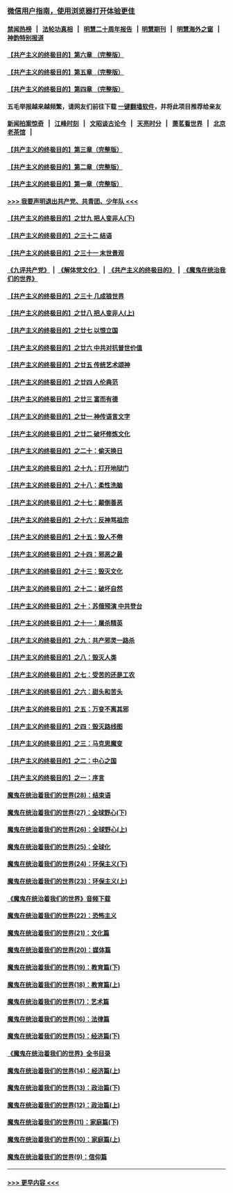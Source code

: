 ### [微信用户指南，使用浏览器打开体验更佳](https://github.com/gfw-breaker/banned-news1/blob/master/indexes/wechat-guide.md?t=0)
#### [禁闻热榜](热点新闻.md?t=0)  &nbsp;&nbsp;|&nbsp;&nbsp; [法轮功真相](https://github.com/gfw-breaker/truth/blob/master/README.md?t=0) &nbsp;&nbsp;|&nbsp;&nbsp; [明慧二十周年报告](https://github.com/gfw-breaker/mh-reports/blob/master/README.md?t=0) &nbsp;&nbsp;|&nbsp;&nbsp;[明慧期刊](https://github.com/gfw-breaker/mh-qikan) &nbsp;&nbsp;|&nbsp;&nbsp; [明慧海外之窗](https://github.com/gfw-breaker/mh-news/blob/master/README.md?t=0) &nbsp;&nbsp;|&nbsp;&nbsp; [神韵特别报道](https://github.com/gfw-breaker/mh-news/blob/master/shenyun.md?t=0)
#### [【共产主义的终极目的】第六章 （完整版）](../pages/nsc422/n11428913.md?t=02132255) 
#### [【共产主义的终极目的】第五章 （完整版）](../pages/nsc422/n11428912.md?t=02132255) 
#### [【共产主义的终极目的】第四章 （完整版）](../pages/nsc422/n11428907.md?t=02132255) 
#### 五毛举报越来越频繁，请网友们前往下载 [一键翻墙软件](https://github.com/gfw-breaker/ssr-accounts)，并将此项目推荐给亲友
#### [新闻拍案惊奇](https://github.com/gfw-breaker/banned-news1/blob/master/pages/link4.md) &nbsp;&nbsp;|&nbsp;&nbsp; [江峰时刻](https://github.com/gfw-breaker/banned-news1/blob/master/pages/link4.md) &nbsp;&nbsp;|&nbsp;&nbsp; [文昭谈古论今](https://github.com/gfw-breaker/banned-news1/blob/master/pages/link4.md) &nbsp;&nbsp;|&nbsp;&nbsp; [天亮时分](https://github.com/gfw-breaker/banned-news1/blob/master/pages/link4.md) &nbsp;&nbsp;|&nbsp;&nbsp; [萧茗看世界](https://github.com/gfw-breaker/banned-news1/blob/master/pages/link4.md) &nbsp;&nbsp;|&nbsp;&nbsp; [北京老茶馆](https://github.com/gfw-breaker/banned-news1/blob/master/pages/link4.md) &nbsp;&nbsp;|&nbsp;&nbsp; 
#### [【共产主义的终极目的】第三章（完整版）](../pages/nsc422/n11428848.md?t=02132255) 
#### [【共产主义的终极目的】第二章（完整版）](../pages/nsc422/n11428831.md?t=02132255) 
#### [【共产主义的终极目的】第一章（完整版）](../pages/nsc422/n11417651.md?t=02132255) 
#### [>>> 我要声明退出共产党、共青团、少年队 <<<](https://github.com/begood0513/goodnews/blob/master/quit/letter.md) 
#### [【共产主义的终极目的】之廿九 把人变非人(下)](../pages/nsc422/n11344140.md?t=02132255) 
#### [【共产主义的终极目的】之三十二 结语](../pages/nsc422/n11360535.md?t=02132255) 
#### [【共产主义的终极目的】之三十一 末世景观](../pages/nsc422/n11351129.md?t=02132255) 
#### [《九评共产党》](https://github.com/begood0513/9ping.md/blob/master/README.md) &nbsp;|&nbsp; [《解体党文化》](../../../../jtdwh.md/blob/master/README.md)  &nbsp;|&nbsp; [《共产主义的终极目的》](../../../../gczydzjmd.md/blob/master/README.md) &nbsp;|&nbsp; [《魔鬼在统治我们的世界》](../../../../mgztzwmdsj.md/blob/master/README.md) 
#### [【共产主义的终极目的】之三十 几成狼世界](../pages/nsc422/n11348280.md?t=02132255) 
#### [【共产主义的终极目的】之廿八 把人变非人(上)](../pages/nsc422/n11340492.md?t=02132255) 
#### [【共产主义的终极目的】之廿七 以恨立国](../pages/nsc422/n11336944.md?t=02132255) 
#### [【共产主义的终极目的】之廿六 中共对抗普世价值](../pages/nsc422/n11324785.md?t=02132255) 
#### [【共产主义的终极目的】之廿五 传统艺术颂神](../pages/nsc422/n11296396.md?t=02132255) 
#### [【共产主义的终极目的】之廿四 人伦典范](../pages/nsc422/n11296397.md?t=02132255) 
#### [【共产主义的终极目的】之廿三 富而有德](../pages/nsc422/n11283598.md?t=02132255) 
#### [【共产主义的终极目的】之廿一 神传语言文字](../pages/nsc422/n11263265.md?t=02132255) 
#### [【共产主义的终极目的】之廿二 破坏修炼文化](../pages/nsc422/n11245728.md?t=02132255) 
#### [【共产主义的终极目的】之二十：偷天换日](../pages/nsc422/n11238846.md?t=02132255) 
#### [【共产主义的终极目的】之十九：打开地狱门](../pages/nsc422/n11206376.md?t=02132255) 
#### [【共产主义的终极目的】之十八：柔性洗脑](../pages/nsc422/n11199994.md?t=02132255) 
#### [【共产主义的终极目的】之十七：颠倒善恶](../pages/nsc422/n11179782.md?t=02132255) 
#### [【共产主义的终极目的】之十六：反神骂祖宗](../pages/nsc422/n11166798.md?t=02132255) 
#### [【共产主义的终极目的】之十五：毁人不倦](../pages/nsc422/n11166792.md?t=02132255) 
#### [【共产主义的终极目的】之十四：邪恶之最](../pages/nsc422/n11150249.md?t=02132255) 
#### [【共产主义的终极目的】之十三：毁灭文化](../pages/nsc422/n11135227.md?t=02132255) 
#### [【共产主义的终极目的】之十二：破坏自然](../pages/nsc422/n11135214.md?t=02132255) 
#### [【共产主义的终极目的】之十：苏俄预演 中共登台](../pages/nsc422/n11118424.md?t=02132255) 
#### [【共产主义的终极目的】之十一：屠杀精英](../pages/nsc422/n11118442.md?t=02132255) 
#### [【共产主义的终极目的】之九：共产邪灵一路杀](../pages/nsc422/n11114139.md?t=02132255) 
#### [【共产主义的终极目的】之八：毁灭人类](../pages/nsc422/n11108503.md?t=02132255) 
#### [【共产主义的终极目的】之七：受苦的还是工农](../pages/nsc422/n11101809.md?t=02132255) 
#### [【共产主义的终极目的】之六：甜头和苦头](../pages/nsc422/n11096971.md?t=02132255) 
#### [【共产主义的终极目的】之五：万变不离其邪](../pages/nsc422/n11091285.md?t=02132255) 
#### [【共产主义的终极目的】之四：毁灭路线图](../pages/nsc422/n11086284.md?t=02132255) 
#### [【共产主义的终极目的】之三：马克思魔变](../pages/nsc422/n11061941.md?t=02132255) 
#### [【共产主义的终极目的】之二：中心之国](../pages/nsc422/n11047728.md?t=02132255) 
#### [【共产主义的终极目的】之一：序言](../pages/nsc422/n11086077.md?t=02132255) 
#### [魔鬼在统治着我们的世界(28)：结束语](../pages/nsc422/n10936246.md?t=02132255) 
#### [魔鬼在统治着我们的世界(27)：全球野心(下)](../pages/nsc422/n10928319.md?t=02132255) 
#### [魔鬼在统治着我们的世界(26)：全球野心(上)](../pages/nsc422/n10900318.md?t=02132255) 
#### [魔鬼在统治着我们的世界(25)：全球化](../pages/nsc422/n10788205.md?t=02132255) 
#### [魔鬼在统治着我们的世界(24)：环保主义(下)](../pages/nsc422/n10695307.md?t=02132255) 
#### [魔鬼在统治着我们的世界(23)：环保主义(上)](../pages/nsc422/n10688613.md?t=02132255) 
#### [《魔鬼在统治着我们的世界》音频下载](../pages/nsc422/n10635553.md?t=02132255) 
#### [魔鬼在统治着我们的世界(22)：恐怖主义](../pages/nsc422/n10614727.md?t=02132255) 
#### [魔鬼在统治着我们的世界(21)：文化篇](../pages/nsc422/n10597706.md?t=02132255) 
#### [魔鬼在统治着我们的世界(20)：媒体篇](../pages/nsc422/n10586579.md?t=02132255) 
#### [魔鬼在统治着我们的世界(19)：教育篇(下)](../pages/nsc422/n10564808.md?t=02132255) 
#### [魔鬼在统治着我们的世界(18)：教育篇(上)](../pages/nsc422/n10526970.md?t=02132255) 
#### [魔鬼在统治着我们的世界(17)：艺术篇](../pages/nsc422/n10499093.md?t=02132255) 
#### [魔鬼在统治着我们的世界(16)：法律篇](../pages/nsc422/n10485969.md?t=02132255) 
#### [魔鬼在统治着我们的世界(15)：经济篇(下)](../pages/nsc422/n10469975.md?t=02132255) 
#### [《魔鬼在统治着我们的世界》全书目录](../pages/nsc422/n10464261.md?t=02132255) 
#### [魔鬼在统治着我们的世界(14)：经济篇(上)](../pages/nsc422/n10457370.md?t=02132255) 
#### [魔鬼在统治着我们的世界(13)：政治篇(下)](../pages/nsc422/n10448270.md?t=02132255) 
#### [魔鬼在统治着我们的世界(12)：政治篇(上)](../pages/nsc422/n10444576.md?t=02132255) 
#### [魔鬼在统治着我们的世界(11)：家庭篇(下)](../pages/nsc422/n10440961.md?t=02132255) 
#### [魔鬼在统治着我们的世界(10)：家庭篇(上)](../pages/nsc422/n10435448.md?t=02132255) 
#### [魔鬼在统治着我们的世界(9)：信仰篇](../pages/nsc422/n10432159.md?t=02132255) 

----
#### [ >>> 更早内容 <<< ](../indexes/nsc422-earlier.md)
